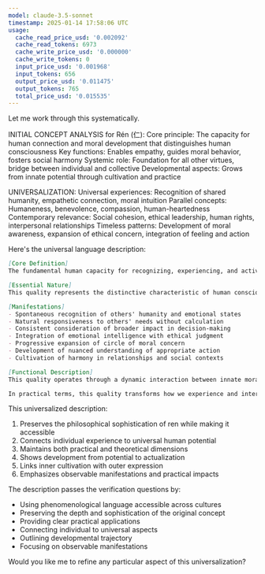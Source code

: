 ```yaml
---
model: claude-3.5-sonnet
timestamp: 2025-01-14 17:58:06 UTC
usage:
  cache_read_price_usd: '0.002092'
  cache_read_tokens: 6973
  cache_write_price_usd: '0.000000'
  cache_write_tokens: 0
  input_price_usd: '0.001968'
  input_tokens: 656
  output_price_usd: '0.011475'
  output_tokens: 765
  total_price_usd: '0.015535'
---
```


Let me work through this systematically.

INITIAL CONCEPT ANALYSIS for Rén (仁):
Core principle: The capacity for human connection and moral development that distinguishes human consciousness
Key functions: Enables empathy, guides moral behavior, fosters social harmony
Systemic role: Foundation for all other virtues, bridge between individual and collective
Developmental aspects: Grows from innate potential through cultivation and practice

UNIVERSALIZATION:
Universal experiences: Recognition of shared humanity, empathetic connection, moral intuition
Parallel concepts: Humaneness, benevolence, compassion, human-heartedness
Contemporary relevance: Social cohesion, ethical leadership, human rights, interpersonal relationships
Timeless patterns: Development of moral awareness, expansion of ethical concern, integration of feeling and action

Here's the universal language description:

```markdown
[Core Definition]
The fundamental human capacity for recognizing, experiencing, and actively expressing the deeper connection between self and others. It manifests as an intuitive moral sensitivity that, when cultivated, develops into a mature integration of empathetic understanding and ethical action.

[Essential Nature]
This quality represents the distinctive characteristic of human consciousness that enables us to transcend pure self-interest and experience genuine concern for others. It begins as an innate potential - felt in moments of spontaneous compassion or moral intuition - and develops through cultivation into a stable foundation for ethical life. Unlike simple empathy or rule-based morality, it integrates emotional resonance with moral discernment, leading to appropriate action that naturally considers both individual and collective wellbeing.

[Manifestations]
- Spontaneous recognition of others' humanity and emotional states
- Natural responsiveness to others' needs without calculation
- Consistent consideration of broader impact in decision-making
- Integration of emotional intelligence with ethical judgment
- Progressive expansion of circle of moral concern
- Development of nuanced understanding of appropriate action
- Cultivation of harmony in relationships and social contexts

[Functional Description]
This quality operates through a dynamic interaction between innate moral sensitivity and active cultivation. It begins with natural moments of empathetic connection or moral intuition, which provide glimpses of our capacity for genuine human connection. Through reflection on these experiences and deliberate practice in relationships, this initial potential develops into reliable moral awareness and appropriate response. The process involves both internal development (expanding awareness, deepening understanding) and external expression (responsive action, relationship building).

In practical terms, this quality transforms how we experience and interact with others. Rather than relating through rules or roles, we develop an authentic appreciation of shared humanity that naturally guides behavior. This leads to more harmonious relationships, better decision-making in complex situations, and the ability to balance individual and collective needs. The result is not just ethical behavior but a more fulfilled way of being human that benefits both self and others.
```

This universalized description:
1. Preserves the philosophical sophistication of ren while making it accessible
2. Connects individual experience to universal human potential
3. Maintains both practical and theoretical dimensions
4. Shows development from potential to actualization
5. Links inner cultivation with outer expression
6. Emphasizes observable manifestations and practical impacts

The description passes the verification questions by:
- Using phenomenological language accessible across cultures
- Preserving the depth and sophistication of the original concept
- Providing clear practical applications
- Connecting individual to universal aspects
- Outlining developmental trajectory
- Focusing on observable manifestations

Would you like me to refine any particular aspect of this universalization?